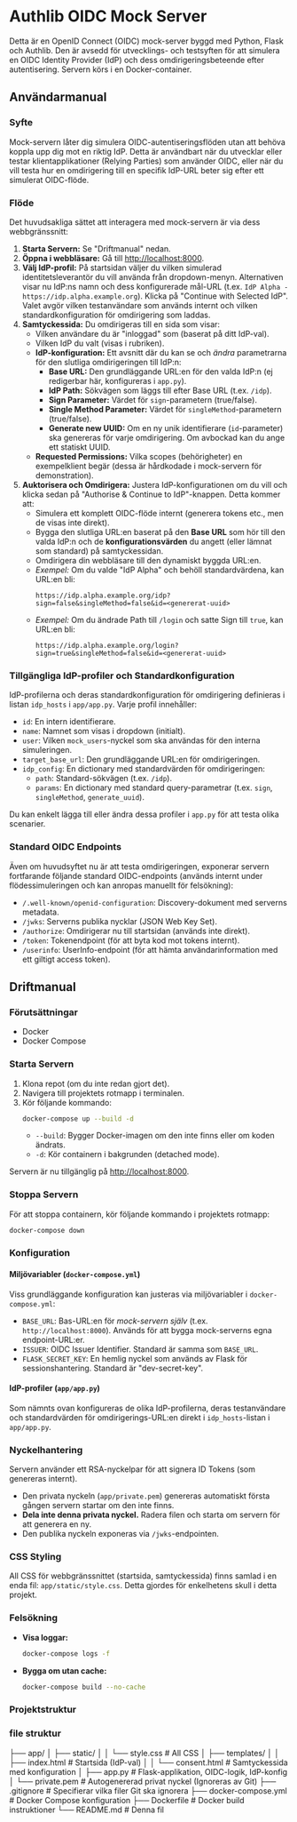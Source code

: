 # Authlib OIDC Mock Server

Detta är en OpenID Connect (OIDC) mock-server byggd med Python, Flask och Authlib. Den är avsedd för utvecklings- och testsyften för att simulera en OIDC Identity Provider (IdP) och dess omdirigeringsbeteende efter autentisering. Servern körs i en Docker-container.

## Användarmanual

### Syfte

Mock-servern låter dig simulera OIDC-autentiseringsflöden utan att behöva koppla upp dig mot en riktig IdP. Detta är användbart när du utvecklar eller testar klientapplikationer (Relying Parties) som använder OIDC, eller när du vill testa hur en omdirigering till en specifik IdP-URL beter sig efter ett simulerat OIDC-flöde.

### Flöde

Det huvudsakliga sättet att interagera med mock-servern är via dess webbgränssnitt:

1.  **Starta Servern:** Se "Driftmanual" nedan.
2.  **Öppna i webbläsare:** Gå till [http://localhost:8000](http://localhost:8000).
3.  **Välj IdP-profil:** På startsidan väljer du vilken simulerad identitetsleverantör du vill använda från dropdown-menyn. Alternativen visar nu IdP:ns namn och dess konfigurerade mål-URL (t.ex. `IdP Alpha - https://idp.alpha.example.org`). Klicka på "Continue with Selected IdP". Valet avgör vilken testanvändare som används internt och vilken standardkonfiguration för omdirigering som laddas.
4.  **Samtyckessida:** Du omdirigeras till en sida som visar:
    *   Vilken användare du är "inloggad" som (baserat på ditt IdP-val).
    *   Vilken IdP du valt (visas i rubriken).
    *   **IdP-konfiguration:** Ett avsnitt där du kan se och *ändra* parametrarna för den slutliga omdirigeringen till IdP:n:
        *   **Base URL:** Den grundläggande URL:en för den valda IdP:n (ej redigerbar här, konfigureras i `app.py`).
        *   **IdP Path:** Sökvägen som läggs till efter Base URL (t.ex. `/idp`).
        *   **Sign Parameter:** Värdet för `sign`-parametern (true/false).
        *   **Single Method Parameter:** Värdet för `singleMethod`-parametern (true/false).
        *   **Generate new UUID:** Om en ny unik identifierare (`id`-parameter) ska genereras för varje omdirigering. Om avbockad kan du ange ett statiskt UUID.
    *   **Requested Permissions:** Vilka scopes (behörigheter) en exempelklient begär (dessa är hårdkodade i mock-servern för demonstration).
5.  **Auktorisera och Omdirigera:** Justera IdP-konfigurationen om du vill och klicka sedan på "Authorise & Continue to IdP"-knappen. Detta kommer att:
    *   Simulera ett komplett OIDC-flöde internt (generera tokens etc., men de visas inte direkt).
    *   Bygga den slutliga URL:en baserat på den **Base URL** som hör till den valda IdP:n och de **konfigurationsvärden** du angett (eller lämnat som standard) på samtyckessidan.
    *   Omdirigera din webbläsare till den dynamiskt byggda URL:en.
    *   *Exempel:* Om du valde "IdP Alpha" och behöll standardvärdena, kan URL:en bli:
        ```
        https://idp.alpha.example.org/idp?sign=false&singleMethod=false&id=<genererat-uuid>
        ```
    *   *Exempel:* Om du ändrade Path till `/login` och satte Sign till `true`, kan URL:en bli:
        ```
        https://idp.alpha.example.org/login?sign=true&singleMethod=false&id=<genererat-uuid>
        ```

### Tillgängliga IdP-profiler och Standardkonfiguration

IdP-profilerna och deras standardkonfiguration för omdirigering definieras i listan `idp_hosts` i `app/app.py`. Varje profil innehåller:

*   `id`: En intern identifierare.
*   `name`: Namnet som visas i dropdown (initialt).
*   `user`: Vilken `mock_users`-nyckel som ska användas för den interna simuleringen.
*   `target_base_url`: Den grundläggande URL:en för omdirigeringen.
*   `idp_config`: En dictionary med standardvärden för omdirigeringen:
    *   `path`: Standard-sökvägen (t.ex. `/idp`).
    *   `params`: En dictionary med standard query-parametrar (t.ex. `sign`, `singleMethod`, `generate_uuid`).

Du kan enkelt lägga till eller ändra dessa profiler i `app.py` för att testa olika scenarier.

### Standard OIDC Endpoints

Även om huvudsyftet nu är att testa omdirigeringen, exponerar servern fortfarande följande standard OIDC-endpoints (används internt under flödessimuleringen och kan anropas manuellt för felsökning):

*   `/.well-known/openid-configuration`: Discovery-dokument med serverns metadata.
*   `/jwks`: Serverns publika nycklar (JSON Web Key Set).
*   `/authorize`: Omdirigerar nu till startsidan (används inte direkt).
*   `/token`: Tokenendpoint (för att byta kod mot tokens internt).
*   `/userinfo`: UserInfo-endpoint (för att hämta användarinformation med ett giltigt access token).

## Driftmanual

### Förutsättningar

*   Docker
*   Docker Compose

### Starta Servern

1.  Klona repot (om du inte redan gjort det).
2.  Navigera till projektets rotmapp i terminalen.
3.  Kör följande kommando:
    ```bash
    docker-compose up --build -d
    ```
    *   `--build`: Bygger Docker-imagen om den inte finns eller om koden ändrats.
    *   `-d`: Kör containern i bakgrunden (detached mode).

Servern är nu tillgänglig på [http://localhost:8000](http://localhost:8000).

### Stoppa Servern

För att stoppa containern, kör följande kommando i projektets rotmapp:

```bash
docker-compose down
```

### Konfiguration

#### Miljövariabler (`docker-compose.yml`)

Viss grundläggande konfiguration kan justeras via miljövariabler i `docker-compose.yml`:

*   `BASE_URL`: Bas-URL:en för *mock-servern själv* (t.ex. `http://localhost:8000`). Används för att bygga mock-serverns egna endpoint-URL:er.
*   `ISSUER`: OIDC Issuer Identifier. Standard är samma som `BASE_URL`.
*   `FLASK_SECRET_KEY`: En hemlig nyckel som används av Flask för sessionshantering. Standard är "dev-secret-key".

#### IdP-profiler (`app/app.py`)

Som nämnts ovan konfigureras de olika IdP-profilerna, deras testanvändare och standardvärden för omdirigerings-URL:en direkt i `idp_hosts`-listan i `app/app.py`.

### Nyckelhantering

Servern använder ett RSA-nyckelpar för att signera ID Tokens (som genereras internt).
*   Den privata nyckeln (`app/private.pem`) genereras automatiskt första gången servern startar om den inte finns.
*   **Dela inte denna privata nyckel.** Radera filen och starta om servern för att generera en ny.
*   Den publika nyckeln exponeras via `/jwks`-endpointen.

### CSS Styling

All CSS för webbgränssnittet (startsida, samtyckessida) finns samlad i en enda fil: `app/static/style.css`. Detta gjordes för enkelhetens skull i detta projekt.

### Felsökning

*   **Visa loggar:**
    ```bash
    docker-compose logs -f
    ```
*   **Bygga om utan cache:**
    ```bash
    docker-compose build --no-cache
    ```

### Projektstruktur

### file struktur 
├── app/
│ ├── static/
│ │ └── style.css # All CSS
│ ├── templates/
│ │ ├── index.html # Startsida (IdP-val)
│ │ └── consent.html # Samtyckessida med konfiguration
│ ├── app.py # Flask-applikation, OIDC-logik, IdP-konfig
│ └── private.pem # Autogenererad privat nyckel (Ignoreras av Git)
├── .gitignore # Specifierar vilka filer Git ska ignorera
├── docker-compose.yml # Docker Compose konfiguration
├── Dockerfile # Docker build instruktioner
└── README.md # Denna fil
